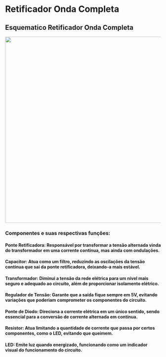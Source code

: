 # Retificador Onda Completa
## Esquematico Retificador Onda Completa

<img src="https://github.com/user-attachments/assets/713991b9-fb3e-46f6-bc57-dcf1388df19e" width="600">

### Componentes e suas respectivas funções: 



####  Ponte Retificadora: Responsável por transformar a tensão alternada vinda do transformador em uma corrente contínua, mas ainda com ondulações.
####  Capacitor: Atua como um filtro, reduzindo as oscilações da tensão contínua que sai da ponte retificadora, deixando-a mais estável.
####  Transformador: Diminui a tensão da rede elétrica para um nível mais seguro e adequado ao circuito, além de proporcionar isolamento elétrico.
####  Regulador de Tensão: Garante que a saída fique sempre em 5V, evitando variações que poderiam comprometer os componentes do circuito.
####  Ponte de Diodo: Direciona a corrente elétrica em um único sentido, sendo essencial para a conversão de corrente alternada em contínua.
####  Resistor: Atua limitando a quantidade de corrente que passa por certos componentes, como o LED, evitando que queimem.
####  LED: Emite luz quando energizado, funcionando como um indicador visual do funcionamento do circuito.
